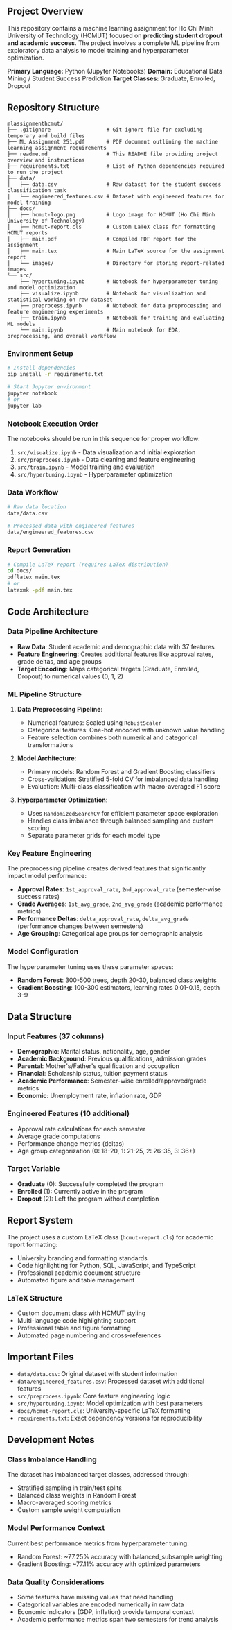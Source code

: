 ## Project Overview

This repository contains a machine learning assignment for Ho Chi Minh University of Technology (HCMUT) focused on **predicting student dropout and academic success**. The project involves a complete ML pipeline from exploratory data analysis to model training and hyperparameter optimization.

**Primary Language:** Python (Jupyter Notebooks)
**Domain:** Educational Data Mining / Student Success Prediction
**Target Classes:** Graduate, Enrolled, Dropout

## Repository Structure

```
mlassignmenthcmut/
├── .gitignore                  # Git ignore file for excluding temporary and build files
├── ML Assignment 251.pdf       # PDF document outlining the machine learning assignment requirements
├── readme.md                   # This README file providing project overview and instructions
├── requirements.txt            # List of Python dependencies required to run the project
├── data/
│   ├── data.csv                # Raw dataset for the student success classification task
│   └── engineered_features.csv # Dataset with engineered features for model training
├── docs/
│   ├── hcmut-logo.png          # Logo image for HCMUT (Ho Chi Minh University of Technology)
│   ├── hcmut-report.cls        # Custom LaTeX class for formatting HCMUT reports
│   ├── main.pdf                # Compiled PDF report for the assignment
│   ├── main.tex                # Main LaTeX source for the assignment report
│   └── images/                 # Directory for storing report-related images
└── src/
    ├── hypertuning.ipynb       # Notebook for hyperparameter tuning and model optimization
    ├── visualize.ipynb         # Notebook for visualization and statistical working on raw dataset
    ├── preprocess.ipynb        # Notebook for data preprocessing and feature engineering experiments
    ├── train.ipynb             # Notebook for training and evaluating ML models
    └── main.ipynb              # Main notebook for EDA, preprocessing, and overall workflow
```

### Environment Setup

```bash
# Install dependencies
pip install -r requirements.txt

# Start Jupyter environment
jupyter notebook
# or
jupyter lab
```

### Notebook Execution Order

The notebooks should be run in this sequence for proper workflow:

1. `src/visualize.ipynb` - Data visualization and initial exploration
2. `src/preprocess.ipynb` - Data cleaning and feature engineering
3. `src/train.ipynb` - Model training and evaluation
4. `src/hypertuning.ipynb` - Hyperparameter optimization

### Data Workflow

```bash
# Raw data location
data/data.csv

# Processed data with engineered features
data/engineered_features.csv
```

### Report Generation

```bash
# Compile LaTeX report (requires LaTeX distribution)
cd docs/
pdflatex main.tex
# or
latexmk -pdf main.tex
```

## Code Architecture

### Data Pipeline Architecture

- **Raw Data**: Student academic and demographic data with 37 features
- **Feature Engineering**: Creates additional features like approval rates, grade deltas, and age groups
- **Target Encoding**: Maps categorical targets (Graduate, Enrolled, Dropout) to numerical values (0, 1, 2)

### ML Pipeline Structure

1. **Data Preprocessing Pipeline**:

   - Numerical features: Scaled using `RobustScaler`
   - Categorical features: One-hot encoded with unknown value handling
   - Feature selection combines both numerical and categorical transformations

2. **Model Architecture**:

   - Primary models: Random Forest and Gradient Boosting classifiers
   - Cross-validation: Stratified 5-fold CV for imbalanced data handling
   - Evaluation: Multi-class classification with macro-averaged F1 score

3. **Hyperparameter Optimization**:

   - Uses `RandomizedSearchCV` for efficient parameter space exploration
   - Handles class imbalance through balanced sampling and custom scoring
   - Separate parameter grids for each model type

### Key Feature Engineering

The preprocessing pipeline creates derived features that significantly impact model performance:

- **Approval Rates**: `1st_approval_rate`, `2nd_approval_rate` (semester-wise success rates)
- **Grade Averages**: `1st_avg_grade`, `2nd_avg_grade` (academic performance metrics)
- **Performance Deltas**: `delta_approval_rate`, `delta_avg_grade` (performance changes between semesters)
- **Age Grouping**: Categorical age groups for demographic analysis

### Model Configuration

The hyperparameter tuning uses these parameter spaces:

- **Random Forest**: 300-500 trees, depth 20-30, balanced class weights
- **Gradient Boosting**: 100-300 estimators, learning rates 0.01-0.15, depth 3-9

## Data Structure

### Input Features (37 columns)

- **Demographic**: Marital status, nationality, age, gender
- **Academic Background**: Previous qualifications, admission grades
- **Parental**: Mother's/Father's qualification and occupation
- **Financial**: Scholarship status, tuition payment status
- **Academic Performance**: Semester-wise enrolled/approved/grade metrics
- **Economic**: Unemployment rate, inflation rate, GDP

### Engineered Features (10 additional)

- Approval rate calculations for each semester
- Average grade computations
- Performance change metrics (deltas)
- Age group categorization (0: 18-20, 1: 21-25, 2: 26-35, 3: 36+)

### Target Variable

- **Graduate** (0): Successfully completed the program
- **Enrolled** (1): Currently active in the program
- **Dropout** (2): Left the program without completion

## Report System

The project uses a custom LaTeX class (`hcmut-report.cls`) for academic report formatting:

- University branding and formatting standards
- Code highlighting for Python, SQL, JavaScript, and TypeScript
- Professional academic document structure
- Automated figure and table management

### LaTeX Structure

- Custom document class with HCMUT styling
- Multi-language code highlighting support
- Professional table and figure formatting
- Automated page numbering and cross-references

## Important Files

- `data/data.csv`: Original dataset with student information
- `data/engineered_features.csv`: Processed dataset with additional features
- `src/preprocess.ipynb`: Core feature engineering logic
- `src/hypertuning.ipynb`: Model optimization with best parameters
- `docs/hcmut-report.cls`: University-specific LaTeX formatting
- `requirements.txt`: Exact dependency versions for reproducibility

## Development Notes

### Class Imbalance Handling

The dataset has imbalanced target classes, addressed through:

- Stratified sampling in train/test splits
- Balanced class weights in Random Forest
- Macro-averaged scoring metrics
- Custom sample weight computation

### Model Performance Context

Current best performance metrics from hyperparameter tuning:

- Random Forest: ~77.25% accuracy with balanced_subsample weighting
- Gradient Boosting: ~77.11% accuracy with optimized parameters

### Data Quality Considerations

- Some features have missing values that need handling
- Categorical variables are encoded numerically in raw data
- Economic indicators (GDP, inflation) provide temporal context
- Academic performance metrics span two semesters for trend analysis
